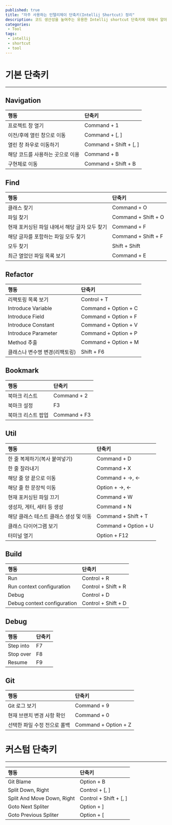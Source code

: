 ```yaml
---
published: true
title: "자주 사용하는 인텔리제이 단축키(Intellij Shortcut) 정리"
description: 코드 생산성을 높여주는 유용한 Intellij shortcut 단축키에 대해서 알아보자
categories:
 - Tool
tags:
 - intellij
 - shortcut
 - tool
---
```


# 기본 단축키

<hr>

## Navigation

|행동|단축키|
|:--|:--|
|프로젝트 창 열기|Command + 1|
|이전/후에 열린 창으로 이동|Command + [, ]|
|열린 창 좌우로 이동하기|Command + Shift + [, ]|
|해당 코드를 사용하는 곳으로 이용|Command + B|
|구현체로 이동|Command + Shift + B|

## Find

|행동|단축키|
|:--|:--|
|클래스 찾기|Command + O|
|파일 찾기|Command + Shift + O|
|현재 포커싱된 파일 내에서 해당 글자 모두 찾기|Command + F|
|해당 글자를 포함하는 파일 모두 찾기|Command + Shift + F|
|모두 찾기|Shift + Shift|
|최근 열었던 파일 목록 보기|Command + E|

## Refactor

|행동|단축키|
|:--|:--|
|리팩토링 목록 보기|Control + T|
|Introduce Variable|Command + Option + C|
|Introduce Field|Command + Option + F|
|Introduce Constant|Command + Option + V|
|Introduce Parameter|Command + Option + P|
|Method 추출|Command + Option + M|
|클래스나 변수명 변경(리팩토링)|Shift + F6|

## Bookmark

|행동|단축키|
|:--|:--|
|북마크 리스트|Command + 2|
|북마크 설정|F3|
|북마크 리스트 팝업|Command + F3|

## Util

|행동|단축키|
|:--|:--|
|한 줄 복제하기(복사 붙여넣기)|Command + D|
|한 줄 잘라내기|Command + X|
|해당 줄 양 끝으로 이동|Command + →, ←|
|해당 줄 한 문장씩 이동|Option + →, ←|
|현재 포커싱된 파일 끄기|Command + W|
|생성자, 게터, 세터 등 생성|Command + N|
|해당 클래스 테스트 클래스 생성 및 이동|Command + Shift + T|
|클래스 다이어그램 보기|Command + Option + U|
|터미널 열기|Option + F12|

## Build

|행동|단축키|
|:--|:--|
|Run|Control + R|
|Run context configuration|Control + Shift + R|
|Debug|Control + D|
|Debug context configuration|Control + Shift + D|

## Debug

|행동|단축키|
|:--|:--|
|Step into|F7|
|Stop over|F8|
|Resume|F9|

## Git

|행동|단축키|
|:--|:--|
|Git 로그 보기|Command + 9|
|현재 브랜치 변경 사항 확인|Command + 0|
|선택한 파일 수정 전으로 롤백|Command + Option + Z|

# 커스텀 단축키

<hr>

|행동|단축키|
|:--|:--|
|Git Blame|Option + B|
|Split Down, Right|Control + [, ]|
|Split And Move Down, Right|Control + Shift + [, ]|
|Goto Next Spliter|Option + ]|
|Goto Previous Spliter|Option + [|